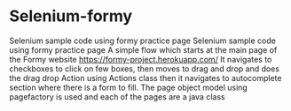 # Selenium-formy
Selenium sample code using formy practice page
Selenium sample code using formy practice page A simple flow which starts at the main page of the Formy website https://formy-project.herokuapp.com/ It navigates to checkboxes to click on few boxes, then moves to drag and drop and does the drag drop Action using Actions class then it navigates to autocomplete section where there is a form to fill. The page object model using pagefactory is used and each of the pages are a java class
